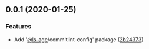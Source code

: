<a name="0.0.1"></a>

## 0.0.1 (2020-01-25)

### Features

- Add '[@ls-age](https://github.com/ls-age)/commitlint-config' package ([2b24373](https://github.com/ls-age/devtools/commits/2b24373))
